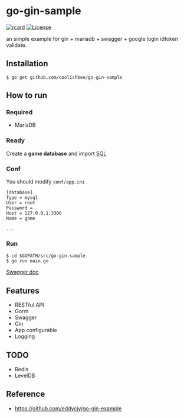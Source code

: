 # go-gin-sample

[![rcard](https://goreportcard.com/badge/github.com/coolishbee/go-gin-sample)](https://goreportcard.com/report/github.com/coolishbee/go-gin-sample) [![License](http://img.shields.io/badge/license-mit-blue.svg?style=flat-square)](https://raw.githubusercontent.com/coolishbee/go-gin-sample/master/LICENSE)

an simple example for gin + mariadb + swagger + google login idtoken validate.

## Installation
```
$ go get github.com/coolishbee/go-gin-sample
```

## How to run

### Required

- MariaDB

### Ready

Create a **game database** and import [SQL](https://github.com/coolishbee/go-gin-sample/blob/main/docs/sql/game_2022-03-25.sql)

### Conf

You should modify `conf/app.ini`

```
[database]
Type = mysql
User = root
Password =
Host = 127.0.0.1:3306
Name = game

...
```

### Run
```
$ cd $GOPATH/src/go-gin-sample
$ go run main.go 
```

[Swagger doc](http://localhost:8000/swagger/index.html)

## Features

- RESTful API
- Gorm
- Swagger
- Gin
- App configurable
- Logging

## TODO

- Redis
- LevelDB

## Reference

* https://github.com/eddycjy/go-gin-example